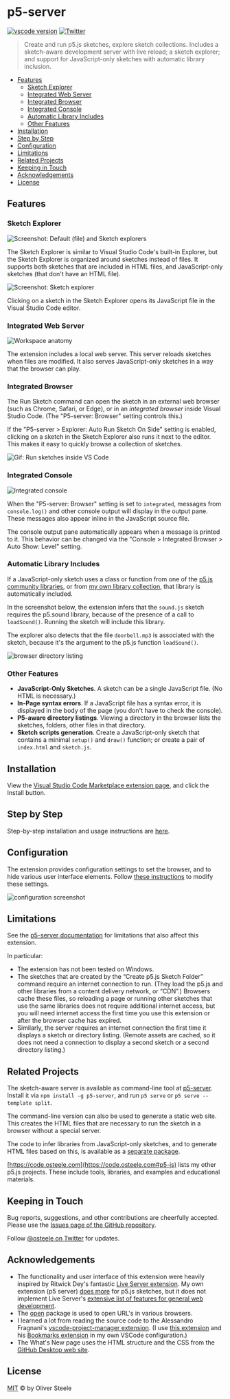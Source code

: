 # p5-server

[![vscode version](https://vsmarketplacebadge.apphb.com/version/osteele.p5-server.svg)](https://marketplace.visualstudio.com/items?itemName=osteele.p5-server)
[![Twitter](https://img.shields.io/badge/Twitter-1DA1F2)](https://twitter.com/osteele)

> Create and run p5.js sketches, explore sketch collections. Includes a
> sketch-aware development server with live reload; a sketch explorer; and
> support for JavaScript-only sketches with automatic library inclusion.

- [Features](#features)
  - [Sketch Explorer](#sketch-explorer)
  - [Integrated Web Server](#integrated-web-server)
  - [Integrated Browser](#integrated-browser)
  - [Integrated Console](#integrated-console)
  - [Automatic Library Includes](#automatic-library-includes)
  - [Other Features](#other-features)
- [Installation](#installation)
- [Step by Step](#step-by-step)
- [Configuration](#configuration)
- [Limitations](#limitations)
- [Related Projects](#related-projects)
- [Keeping in Touch](#keeping-in-touch)
- [Acknowledgements](#acknowledgements)
- [License](#license)

## Features

### Sketch Explorer

![Screenshot: Default (file) and Sketch explorers](images/file-and-sketch-explorers.png)

The Sketch Explorer is similar to Visual Studio Code's built-in Explorer, but
the Sketch Explorer is organized around sketches instead of files. It supports
both sketches that are included in HTML files, and JavaScript-only sketches
(that don't have an HTML file).

![Screenshot: Sketch explorer](images/sketch-explorer.png)

Clicking on a sketch in the Sketch Explorer opens its JavaScript file in the
Visual Studio Code editor.

### Integrated Web Server

![Workspace anatomy](images/anatomy.png)

The extension includes a local web server. This server reloads sketches when
files are modified. It also serves JavaScript-only sketches in a way that the
browser can play.

### Integrated Browser

The Run Sketch command can open the sketch in an external web browser (such as
Chrome, Safari, or Edge), or in an *integrated browser* inside Visual Studio
Code. (The "P5-server: Browser" setting controls this.)

If the "P5-server > Explorer: Auto Run Sketch On Side" setting is enabled,
clicking on a sketch in the Sketch Explorer also runs it next to the editor.
This makes it easy to quickly browse a collection of sketches.

<!-- ![Screenshot: Run sketches inside VS Code](./images/exploring-sketches.gif) -->
![Gif: Run sketches inside VS Code](https://images.osteele.com/vscode-p5server/exploring-sketches.gif)

### Integrated Console

![Integrated console](images/integrated-console.png)

When the "P5-server: Browser" setting is set to `integrated`, messages from
`console.log()` and other console output will display in the output pane. These
messages also appear inline in the JavaScript source file.

The console output pane automatically appears when a message is printed to it.
This behavior can be changed via the "Console > Integrated Browser > Auto Show:
Level" setting.

### Automatic Library Includes

If a JavaScript-only sketch uses a class or function from one of the [p5.js
community libraries](https://p5js.org/libraries/), or from [my own library
collection](https://osteele.github.io/p5.libs/), that library is automatically
included.

In the screenshot below, the extension infers that the `sound.js` sketch
requires the p5.sound library, because of the presence of a call to
`loadSound()`. Running the sketch will include this library.

The explorer also detects that the file `doorbell.mp3` is associated with the
sketch, because it's the argument to the p5.js function `loadSound()`.

![browser directory listing](images/library-inference.png)

### Other Features

- **JavaScript-Only Sketches**. A sketch can be a single JavaScript file. (No HTML is necessary.)
- **In-Page syntax errors**. If a JavaScript file has a syntax error, it is
  displayed in the body of the page (you don't have to check the console).
- **P5-aware directory listings**. Viewing a directory in the browser lists the
  sketches, folders, other files in that directory.
- **Sketch scripts generation**. Create a JavaScript-only sketch that contains a
  minimal `setup()` and `draw()` function; or create a pair of `index.html` and
  `sketch.js`.

## Installation

View the [Visual Studio Code Marketplace extension page](https://marketplace.visualstudio.com/items?itemName=osteele.p5-server), and click the Install button.

## Step by Step

Step-by-step installation and usage instructions are
[here](https://notes.osteele.com/tools/vscode/configuring-visual-studio-code-for-p5js-development-p5-server).

## Configuration

The extension provides configuration settings to set the browser, and to hide
various user interface elements. Follow [these
instructions](https://code.visualstudio.com/docs/getstarted/settings) to modify
these settings.

![configuration screenshot](images/configuration.png)

## Limitations

See the [p5-server
documentation](https://github.com/osteele/p5-server#limitations) for limitations
that also affect this extension.

In particular:

- The extension has not been tested on Windows.
- The sketches that are created by the “Create p5.js Sketch Folder” command
  require an internet connection to run. (They load the p5.js and other libraries
  from a content delivery network, or “CDN”.) Browsers cache these files, so
  reloading a page or running other sketches that use the same libraries
  does not require additional internet access, but you will need internet access
  the first time you use this extension or after the browser cache has expired.
- Similarly, the server requires an internet connection the first time it
  displays a sketch or directory listing. (Remote assets are cached, so it does
  not need a connection to display a second sketch or a second directory
  listing.)

## Related Projects

The sketch-aware server is available as command-line tool at
[p5-server](https://osteele.github.io/p5-server/). Install it via `npm install
-g p5-server`, and run `p5 serve` or `p5 serve --template split`.

The command-line version can also be used to generate a static web site. This
creates the HTML files that are necessary to run the sketch in a browser without
a special server.

The code to infer libraries from JavaScript-only sketches, and to generate HTML
files based on this, is available as a [separate
package](https://osteele.github.io/p5-server/p5-analysis/).

[https://code.osteele.com](https://code.osteele.com#p5-js) lists my other p5.js
projects. These include tools, libraries, and examples and educational
materials.

## Keeping in Touch

Bug reports, suggestions, and other contributions are cheerfully accepted.
Please use the [Issues page of the GitHub
repository](https://github.com/osteele/vscode-p5server/issues).

Follow [@osteele on Twitter](https://twitter.com/osteele) for updates.

## Acknowledgements

- The functionality and user interface of this extension were heavily inspired
  by Ritwick Dey's fantastic [Live Server
  extension](https://ritwickdey.github.io/vscode-live-server/). My own extension
  (p5 server) [does more](#features) for p5.js sketches, but it does not
  implement Live Server's [extensive list of features for general web
  development](https://github.com/ritwickdey/vscode-live-server#features).
- The [open](https://github.com/sindresorhus/open#readme) package is used to
  open URL's in various browsers.
- I learned a lot from reading the source code to the Alessandro Fragnani's
  [vscode-project-manager
  extension](https://github.com/alefragnani/vscode-project-manager). (I use
  [this
  extension](https://marketplace.visualstudio.com/items?itemName=alefragnani.project-manager)
  and his [Bookmarks
  extension](https://marketplace.visualstudio.com/items?itemName=alefragnani.bookmarks)
  in my own VSCode configuration.)
- The What's New page uses the HTML structure and the CSS from the [GitHub
  Desktop web site](https://desktop.github.com).

## License

[MIT](LICENSE) © by Oliver Steele
